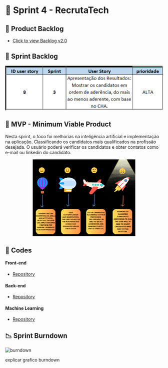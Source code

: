 
# 🏁 Sprint 4 - RecrutaTech

## 📃 Product Backlog

- [Click to view Backlog v2.0]() <br>

## 📝 Sprint Backlog

<p align="center">
<img src="https://github.com/CodeSquirrel-API/RecrutaTech/blob/main/docs/images/backlog-sprint-4.png">
</p>

## 📌 MVP - Minimum Viable Product 

Nesta sprint, o foco foi melhorias na inteligência artificial e implementação na aplicação. Classificando os candidatos mais qualificados na profissão desejada. O usuário poderá verificar os candidatos e obter contatos como e-mail ou linkedin do candidato. 

<p align="center">
  <img src="https://github.com/CodeSquirrel-API/RecrutaTech/blob/main/docs/images/mvp-Sprint%204.png" alt="MVP Sprint 3" width="65%">
</p>

## 📃 Codes

#### Front-end

* [Repository](https://github.com/CodeSquirrel-API/RecrutaTech-FrontEnd)

#### Back-end

* [Repository](https://github.com/CodeSquirrel-API/RecrutaTech-BackEnd)

#### Machine Learning

* [Repository](https://github.com/CodeSquirrel-API/Recrutatech-IA)

## 📉 Sprint Burndown

![burndown]()

explicar grafico burndown

